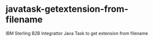 # javatask-getextension-from-filename
IBM Sterling B2B Integrattor Java Task to get extension from filename
